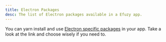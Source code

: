 ```yaml
---
title: Electron Packages
desc: The list of Electron packages available in a Efuzy app.
---
```

You can yarn install and use [Electron specific packages](https://electronjs.org/userland/most_downloaded_packages) in your app. Take a look at the link and choose wisely if you need to.
